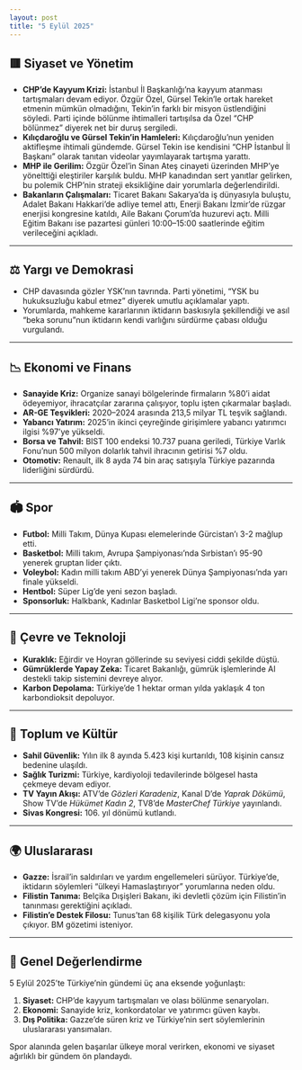 ```yaml
---
layout: post
title: "5 Eylül 2025"
---
```


## 🟥 Siyaset ve Yönetim

* **CHP’de Kayyum Krizi:** İstanbul İl Başkanlığı’na kayyum atanması tartışmaları devam ediyor. Özgür Özel, Gürsel Tekin’le ortak hareket etmenin mümkün olmadığını, Tekin’in farklı bir misyon üstlendiğini söyledi. Parti içinde bölünme ihtimalleri tartışılsa da Özel “CHP bölünmez” diyerek net bir duruş sergiledi.
* **Kılıçdaroğlu ve Gürsel Tekin’in Hamleleri:** Kılıçdaroğlu’nun yeniden aktifleşme ihtimali gündemde. Gürsel Tekin ise kendisini “CHP İstanbul İl Başkanı” olarak tanıtan videolar yayımlayarak tartışma yarattı.
* **MHP ile Gerilim:** Özgür Özel’in Sinan Ateş cinayeti üzerinden MHP’ye yönelttiği eleştiriler karşılık buldu. MHP kanadından sert yanıtlar gelirken, bu polemik CHP’nin strateji eksikliğine dair yorumlarla değerlendirildi.
* **Bakanların Çalışmaları:** Ticaret Bakanı Sakarya’da iş dünyasıyla buluştu, Adalet Bakanı Hakkari’de adliye temel attı, Enerji Bakanı İzmir’de rüzgar enerjisi kongresine katıldı, Aile Bakanı Çorum’da huzurevi açtı. Milli Eğitim Bakanı ise pazartesi günleri 10:00–15:00 saatlerinde eğitim verileceğini açıkladı.

---

## ⚖️ Yargı ve Demokrasi

* CHP davasında gözler YSK’nın tavrında. Parti yönetimi, “YSK bu hukuksuzluğu kabul etmez” diyerek umutlu açıklamalar yaptı.
* Yorumlarda, mahkeme kararlarının iktidarın baskısıyla şekillendiği ve asıl “beka sorunu”nun iktidarın kendi varlığını sürdürme çabası olduğu vurgulandı.

---

## 📉 Ekonomi ve Finans

* **Sanayide Kriz:** Organize sanayi bölgelerinde firmaların %80’i aidat ödeyemiyor, ihracatçılar zararına çalışıyor, toplu işten çıkarmalar başladı.
* **AR-GE Teşvikleri:** 2020–2024 arasında 213,5 milyar TL teşvik sağlandı.
* **Yabancı Yatırım:** 2025’in ikinci çeyreğinde girişimlere yabancı yatırımcı ilgisi %97’ye yükseldi.
* **Borsa ve Tahvil:** BIST 100 endeksi 10.737 puana geriledi, Türkiye Varlık Fonu’nun 500 milyon dolarlık tahvil ihracının getirisi %7 oldu.
* **Otomotiv:** Renault, ilk 8 ayda 74 bin araç satışıyla Türkiye pazarında liderliğini sürdürdü.

---

## 🏟 Spor

* **Futbol:** Milli Takım, Dünya Kupası elemelerinde Gürcistan’ı 3-2 mağlup etti.
* **Basketbol:** Milli takım, Avrupa Şampiyonası’nda Sırbistan’ı 95-90 yenerek gruptan lider çıktı.
* **Voleybol:** Kadın milli takım ABD’yi yenerek Dünya Şampiyonası’nda yarı finale yükseldi.
* **Hentbol:** Süper Lig’de yeni sezon başladı.
* **Sponsorluk:** Halkbank, Kadınlar Basketbol Ligi’ne sponsor oldu.

---

## 🌱 Çevre ve Teknoloji

* **Kuraklık:** Eğirdir ve Hoyran göllerinde su seviyesi ciddi şekilde düştü.
* **Gümrüklerde Yapay Zeka:** Ticaret Bakanlığı, gümrük işlemlerinde AI destekli takip sistemini devreye alıyor.
* **Karbon Depolama:** Türkiye’de 1 hektar orman yılda yaklaşık 4 ton karbondioksit depoluyor.

---

## 👥 Toplum ve Kültür

* **Sahil Güvenlik:** Yılın ilk 8 ayında 5.423 kişi kurtarıldı, 108 kişinin cansız bedenine ulaşıldı.
* **Sağlık Turizmi:** Türkiye, kardiyoloji tedavilerinde bölgesel hasta çekmeye devam ediyor.
* **TV Yayın Akışı:** ATV’de *Gözleri Karadeniz*, Kanal D’de *Yaprak Dökümü*, Show TV’de *Hükümet Kadın 2*, TV8’de *MasterChef Türkiye* yayınlandı.
* **Sivas Kongresi:** 106. yıl dönümü kutlandı.

---

## 🌍 Uluslararası

* **Gazze:** İsrail’in saldırıları ve yardım engellemeleri sürüyor. Türkiye’de, iktidarın söylemleri “ülkeyi Hamaslaştırıyor” yorumlarına neden oldu.
* **Filistin Tanıma:** Belçika Dışişleri Bakanı, iki devletli çözüm için Filistin’in tanınması gerektiğini açıkladı.
* **Filistin’e Destek Filosu:** Tunus’tan 68 kişilik Türk delegasyonu yola çıkıyor. BM gözetimi isteniyor.

---

## 🌟 Genel Değerlendirme

5 Eylül 2025’te Türkiye’nin gündemi üç ana eksende yoğunlaştı:

1. **Siyaset:** CHP’de kayyum tartışmaları ve olası bölünme senaryoları.
2. **Ekonomi:** Sanayide kriz, konkordatolar ve yatırımcı güven kaybı.
3. **Dış Politika:** Gazze’de süren kriz ve Türkiye’nin sert söylemlerinin uluslararası yansımaları.

Spor alanında gelen başarılar ülkeye moral verirken, ekonomi ve siyaset ağırlıklı bir gündem ön plandaydı.

